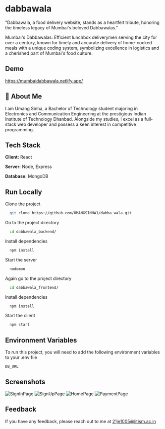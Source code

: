 # dabbawala

"Dabbawala, a food delivery website, stands as a heartfelt tribute, honoring the timeless legacy of Mumbai's beloved Dabbawalas."

Mumbai's Dabbawalas: Efficient lunchbox deliverymen serving the city for over a century, known for timely and accurate delivery of home-cooked meals with a unique coding system, symbolizing excellence in logistics and a cherished part of Mumbai's food culture.

## Demo

https://mumbaidabbawala.netlify.app/


## 🚀 About Me

I am Umang Sinha, a Bachelor of Technology student majoring in Electronics and Communication Engineering at the prestigious Indian Institute of Technology Dhanbad. Alongside my studies, I excel as a full-stack web developer and possess a keen interest in competitive programming.









## Tech Stack

**Client:** React

**Server:** Node, Express

**Database:** MongoDB


## Run Locally

Clone the project

```bash
  git clone https://github.com/UMANGSINHA1/dabba_wala.git
```

Go to the project directory

```bash
  cd dabbawala_backend/
```

Install dependencies

```bash
  npm install
```

Start the server

```bash
  nodemon
```
Again go to the project directory

```bash
  cd dabbawala_frontend/
```

Install dependencies

```bash
  npm install
```

Start the client

```bash
  npm start
```

## Environment Variables

To run this project, you will need to add the following environment variables to your .env file

`DB_URL`


## Screenshots
![SignInPage](https://github.com/UMANGSINHA1/dabba_wala/assets/121232676/c3ad485c-19dd-47d4-960e-167c07c94e8d)
![SignUpPage](https://github.com/UMANGSINHA1/dabba_wala/assets/121232676/db79403a-76eb-4e0b-b1db-70e8328d0c1b)
![HomePage](https://github.com/UMANGSINHA1/dabba_wala/assets/121232676/41a44d99-9eb6-4537-a1e3-48c146a474b4)
![PaymentPage](https://github.com/UMANGSINHA1/dabba_wala/assets/121232676/257ca76f-f649-4b09-a406-db38c771e05e)



## Feedback

If you have any feedback, please reach out to me at 21je1005@iitism.ac.in

